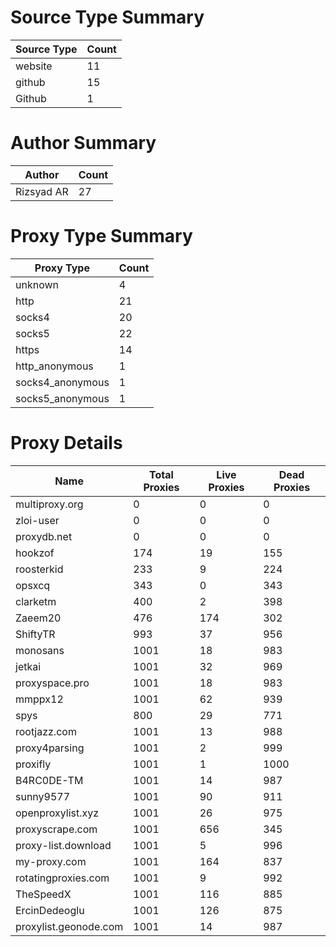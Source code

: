 # Source Type Summary

| Source Type | Count |
|-------------|-------|
| website | 11 |
| github | 15 |
| Github | 1 |


# Author Summary

| Author | Count |
|--------|-------|
| Rizsyad AR | 27 |


# Proxy Type Summary

| Proxy Type | Count |
|------------|-------|
| unknown | 4 |
| http | 21 |
| socks4 | 20 |
| socks5 | 22 |
| https | 14 |
| http_anonymous | 1 |
| socks4_anonymous | 1 |
| socks5_anonymous | 1 |


# Proxy Details

| Name | Total Proxies | Live Proxies | Dead Proxies |
|------|---------------|--------------|---------------|
| multiproxy.org | 0 | 0 | 0 |
| zloi-user | 0 | 0 | 0 |
| proxydb.net | 0 | 0 | 0 |
| hookzof | 174 | 19 | 155 |
| roosterkid | 233 | 9 | 224 |
| opsxcq | 343 | 0 | 343 |
| clarketm | 400 | 2 | 398 |
| Zaeem20 | 476 | 174 | 302 |
| ShiftyTR | 993 | 37 | 956 |
| monosans | 1001 | 18 | 983 |
| jetkai | 1001 | 32 | 969 |
| proxyspace.pro | 1001 | 18 | 983 |
| mmppx12 | 1001 | 62 | 939 |
| spys | 800 | 29 | 771 |
| rootjazz.com | 1001 | 13 | 988 |
| proxy4parsing | 1001 | 2 | 999 |
| proxifly | 1001 | 1 | 1000 |
| B4RC0DE-TM | 1001 | 14 | 987 |
| sunny9577 | 1001 | 90 | 911 |
| openproxylist.xyz | 1001 | 26 | 975 |
| proxyscrape.com | 1001 | 656 | 345 |
| proxy-list.download | 1001 | 5 | 996 |
| my-proxy.com | 1001 | 164 | 837 |
| rotatingproxies.com | 1001 | 9 | 992 |
| TheSpeedX | 1001 | 116 | 885 |
| ErcinDedeoglu | 1001 | 126 | 875 |
| proxylist.geonode.com | 1001 | 14 | 987 |
